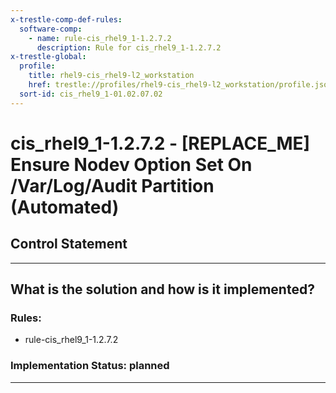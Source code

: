 ```yaml
---
x-trestle-comp-def-rules:
  software-comp:
    - name: rule-cis_rhel9_1-1.2.7.2
      description: Rule for cis_rhel9_1-1.2.7.2
x-trestle-global:
  profile:
    title: rhel9-cis_rhel9-l2_workstation
    href: trestle://profiles/rhel9-cis_rhel9-l2_workstation/profile.json
  sort-id: cis_rhel9_1-01.02.07.02
---
```


# cis_rhel9_1-1.2.7.2 - \[REPLACE_ME\] Ensure Nodev Option Set On /Var/Log/Audit Partition (Automated)

## Control Statement

______________________________________________________________________

## What is the solution and how is it implemented?

<!-- For implementation status enter one of: implemented, partial, planned, alternative, not-applicable -->

<!-- Note that the list of rules under ### Rules: is read-only and changes will not be captured after assembly to JSON -->

<!-- Add control implementation description here for control: cis_rhel9_1-1.2.7.2 -->

### Rules:

  - rule-cis_rhel9_1-1.2.7.2

### Implementation Status: planned

______________________________________________________________________
